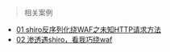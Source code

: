 > 相关案例
- [01 shiro反序列化绕WAF之未知HTTP请求方法](https://gv7.me/articles/2021/shiro-deserialization-bypasses-waf-through-unknown-http-method/)
- [02 渗透遇shiro，看我巧绕waf](https://mp.weixin.qq.com/s/GKbE44VclJKj2PZ4Cpr_Sw)


